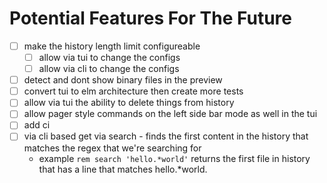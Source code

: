 # Potential Features For The Future

- [ ] make the history length limit configureable
	- [ ] allow via tui to change the configs
	- [ ] allow via cli to change the configs
- [ ] detect and dont show binary files in the preview
- [ ] convert tui to elm architecture then create more tests
- [ ] allow via tui the ability to delete things from history
- [ ] allow pager style commands on the left side bar mode as well in the tui
- [ ] add ci
- [ ] via cli based get via search - finds the first content in the history that matches the regex that we're searching for
	-	 example `rem search 'hello.*world'` returns the first file in history that has a line that matches hello.*world. 
